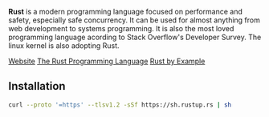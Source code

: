 **Rust** is a modern programming language focused on performance and safety, especially safe concurrency. It can be used for almost anything from web development to systems programming. It is also the most loved programming language acording to Stack Overflow's Developer Survey. The linux kernel is also adopting Rust.

[Website](https://www.rust-lang.org/)
[The Rust Programming Language](https://doc.rust-lang.org/book/)
[Rust by Example](https://doc.rust-lang.org/rust-by-example/)

## Installation

```bash
curl --proto '=https' --tlsv1.2 -sSf https://sh.rustup.rs | sh
```

